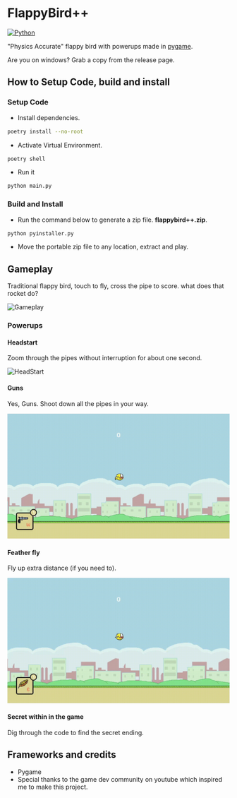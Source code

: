 # FlappyBird++

[![Python](https://img.shields.io/badge/Python-3776AB?&logo=python&logoColor=white)](https://www.python.org/)

"Physics Accurate" flappy bird with powerups made in [pygame](https://www.pygame.org).

Are you on windows? Grab a copy from the release page.

## How to Setup Code, build and install

### Setup Code

- Install dependencies.

```bash
poetry install --no-root
```

- Activate Virtual Environment.

```bash
poetry shell
```

- Run it

```bash
python main.py
```

### Build and Install

- Run the command below to generate a zip file. **flappybird++.zip**.

```bash
python pyinstaller.py
```

- Move the portable zip file to any location, extract and play.

## Gameplay

Traditional flappy bird, touch to fly, cross the pipe to score. what does that rocket do?

![Gameplay](media/gameplay.gif)

### Powerups

#### Headstart

Zoom through the pipes without interruption for about one second.

![HeadStart](media/headstart.gif)

#### Guns

Yes, Guns. Shoot down all the pipes in your way.

![Pew](media/pew.gif)

#### Feather fly

Fly up extra distance (if you need to).

![Feather](media/feather.gif)

#### Secret within in the game

Dig through the code to find the secret ending.

## Frameworks and credits

- Pygame
- Special thanks to the game dev community on youtube which inspired me to make this project.
